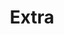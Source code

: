 ---
title: Extra
published_at: 2022-03-21
snippet: -w3:c2- 
disable_html_sanitization: true
allow_math: true
---